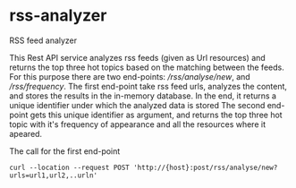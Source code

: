# rss-analyzer

RSS feed analyzer

This Rest API service analyzes rss feeds (given as Url resources) and returns the top three hot topics based on the matching between the feeds.
For this purpose there are two end-points: */rss/analyse/new*, and */rss/frequency*. 
The first end-point take rss feed urls, analyzes the content, and stores the results in the in-memory database. In the end, it returns a unique identifier under which the analyzed data is stored
The second end-point gets this unique identifier as argument, and returns the top three hot topic with it's frequency of appearance and all the resources where it apeared.

The call for the first end-point

```
curl --location --request POST 'http://{host}:post/rss/analyse/new?urls=url1,url2,..urln'

```
